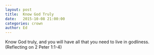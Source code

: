 ```yaml
---
layout: post
title:  Know God Truly
date:   2015-10-08 21:00:00
categories: crown
author: Ed
---
```



Know God truly, and you will have all that you need to live in godliness. (Reflecting on 2 Peter 1:1-4)
